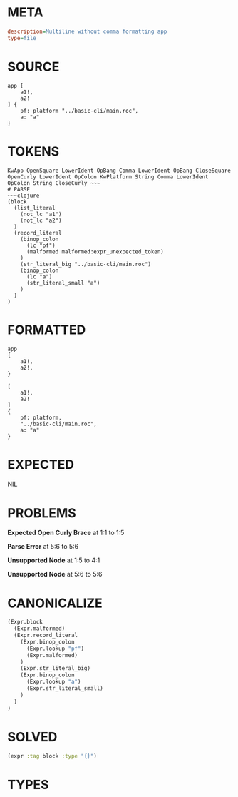# META
~~~ini
description=Multiline without comma formatting app
type=file
~~~
# SOURCE
~~~roc
app [
	a1!,
	a2!
] {
	pf: platform "../basic-cli/main.roc",
	a: "a"
}
~~~
# TOKENS
~~~text
KwApp OpenSquare LowerIdent OpBang Comma LowerIdent OpBang CloseSquare OpenCurly LowerIdent OpColon KwPlatform String Comma LowerIdent OpColon String CloseCurly ~~~
# PARSE
~~~clojure
(block
  (list_literal
    (not_lc "a1")
    (not_lc "a2")
  )
  (record_literal
    (binop_colon
      (lc "pf")
      (malformed malformed:expr_unexpected_token)
    )
    (str_literal_big "../basic-cli/main.roc")
    (binop_colon
      (lc "a")
      (str_literal_small "a")
    )
  )
)
~~~
# FORMATTED
~~~roc
app
{
	a1!,
	a2!,
}

[
	a1!,
	a2!
]
{
	pf: platform,
	"../basic-cli/main.roc",
	a: "a"
}
~~~
# EXPECTED
NIL
# PROBLEMS
**Expected Open Curly Brace**
at 1:1 to 1:5

**Parse Error**
at 5:6 to 5:6

**Unsupported Node**
at 1:5 to 4:1

**Unsupported Node**
at 5:6 to 5:6

# CANONICALIZE
~~~clojure
(Expr.block
  (Expr.malformed)
  (Expr.record_literal
    (Expr.binop_colon
      (Expr.lookup "pf")
      (Expr.malformed)
    )
    (Expr.str_literal_big)
    (Expr.binop_colon
      (Expr.lookup "a")
      (Expr.str_literal_small)
    )
  )
)
~~~
# SOLVED
~~~clojure
(expr :tag block :type "{}")
~~~
# TYPES
~~~roc
~~~
